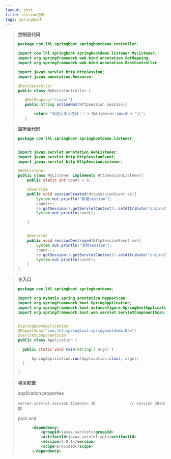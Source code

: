 ```yaml
---
layout: post
title: session监听
tags: springboot
---
```


>**控制层代码**
>
>```java
>package com.lhl.springboot.springbootdemo.controller;
>
>import com.lhl.springboot.springbootdemo.listener.MyListener;
>import org.springframework.web.bind.annotation.GetMapping;
>import org.springframework.web.bind.annotation.RestController;
>
>import javax.servlet.http.HttpSession;
>import javax.annotation.Resource;
>
>@RestController
>public class MyBaitsController {
>
>    @GetMapping("/count")
>    public String onlineNum(HttpSession session){
>
>        return "有这么多人在线：" + MyListener.count + "人";
>    }
>```

> **监听层代码**
>
> ```java
> package com.lhl.springboot.springbootdemo.listener;
> 
> 
> import javax.servlet.annotation.WebListener;
> import javax.servlet.http.HttpSessionEvent;
> import javax.servlet.http.HttpSessionListener;
> 
> @WebListener
> public class MyListener implements HttpSessionListener{
>     public static int count = 0;
> 
>     @Override
>     public void sessionCreated(HttpSessionEvent se){
>         System.out.println("新建session");
>         count++;
>         se.getSession().getServletContext().setAttribute("onLineCount",count);
>         System.out.println(count);
> 
>     }
> 
> 
>     @Override
>     public void sessionDestroyed(HttpSessionEvent se){
>         System.out.println("消除session");
>         count--;
>         se.getSession().getServletContext().setAttribute("onLineCount",count);
>         System.out.println(count);
>     }
> }
> 
> ```

> **主入口**
>
> ```java
> package com.lhl.springboot.springbootdemo;
> 
> import org.mybatis.spring.annotation.MapperScan;
> import org.springframework.boot.SpringApplication;
> import org.springframework.boot.autoconfigure.SpringBootApplication;
> import org.springframework.boot.web.servlet.ServletComponentScan;
> 
> 
> @SpringBootApplication
> @MapperScan("com.lhl.springboot.springbootdemo.Dao")
> @ServletComponentScan
> public class Application {
> 
> 	public static void main(String[] args) {
> 
> 		SpringApplication.run(Application.class, args);
> 	}
> 
> }
> ```

> **相关配置**
>
> application.properties
>
> ```
> server.servlet.session.timeout= 30               // session 30s过期
> ```
>
> pom.xml
>
> ```xml
> 		<dependency>
> 			<groupId>javax.servlet</groupId>
> 			<artifactId>javax.servlet-api</artifactId>
> 			<version>3.0.1</version>
> 			<scope>provided</scope>
> 		</dependency>
> ```



